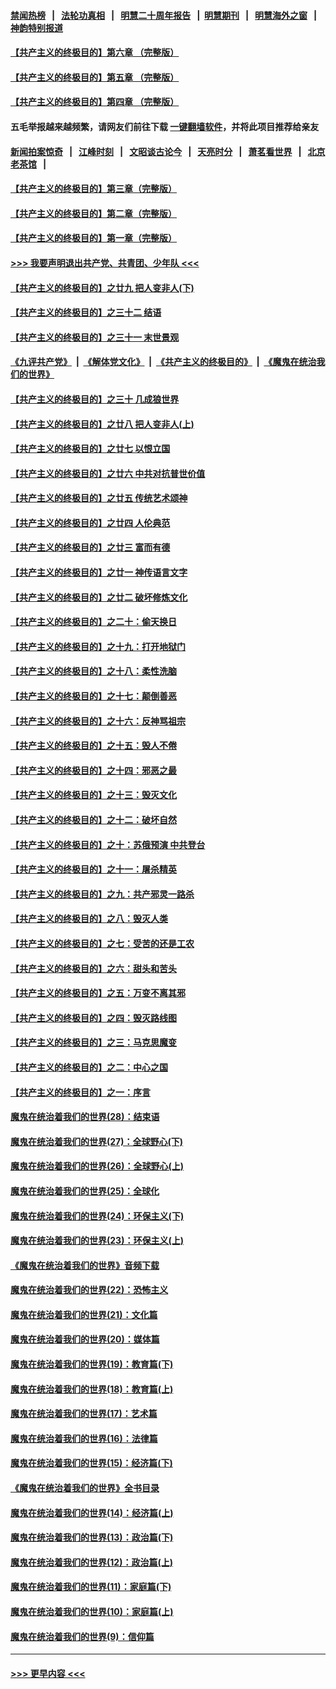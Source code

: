 #### [禁闻热榜](热点新闻.md?=0)  &nbsp;&nbsp;|&nbsp;&nbsp; [法轮功真相](https://github.com/gfw-breaker/truth/blob/master/README.md?=0) &nbsp;&nbsp;|&nbsp;&nbsp; [明慧二十周年报告](https://github.com/gfw-breaker/mh-reports/blob/master/README.md?=0) &nbsp;&nbsp;|&nbsp;&nbsp;[明慧期刊](https://github.com/gfw-breaker/mh-qikan) &nbsp;&nbsp;|&nbsp;&nbsp; [明慧海外之窗](https://github.com/gfw-breaker/mh-news/blob/master/README.md?=0) &nbsp;&nbsp;|&nbsp;&nbsp; [神韵特别报道](https://github.com/gfw-breaker/mh-news/blob/master/shenyun.md?=0)
#### [【共产主义的终极目的】第六章 （完整版）](../pages/nsc422/n11428913.md?t=03111631) 
#### [【共产主义的终极目的】第五章 （完整版）](../pages/nsc422/n11428912.md?t=03111631) 
#### [【共产主义的终极目的】第四章 （完整版）](../pages/nsc422/n11428907.md?t=03111631) 
#### 五毛举报越来越频繁，请网友们前往下载 [一键翻墙软件](https://github.com/gfw-breaker/ssr-accounts)，并将此项目推荐给亲友
#### [新闻拍案惊奇](https://github.com/gfw-breaker/banned-news/blob/master/pages/link4.md) &nbsp;&nbsp;|&nbsp;&nbsp; [江峰时刻](https://github.com/gfw-breaker/banned-news/blob/master/pages/link4.md) &nbsp;&nbsp;|&nbsp;&nbsp; [文昭谈古论今](https://github.com/gfw-breaker/banned-news/blob/master/pages/link4.md) &nbsp;&nbsp;|&nbsp;&nbsp; [天亮时分](https://github.com/gfw-breaker/banned-news/blob/master/pages/link4.md) &nbsp;&nbsp;|&nbsp;&nbsp; [萧茗看世界](https://github.com/gfw-breaker/banned-news/blob/master/pages/link4.md) &nbsp;&nbsp;|&nbsp;&nbsp; [北京老茶馆](https://github.com/gfw-breaker/banned-news/blob/master/pages/link4.md) &nbsp;&nbsp;|&nbsp;&nbsp; 
#### [【共产主义的终极目的】第三章（完整版）](../pages/nsc422/n11428848.md?t=03111631) 
#### [【共产主义的终极目的】第二章（完整版）](../pages/nsc422/n11428831.md?t=03111631) 
#### [【共产主义的终极目的】第一章（完整版）](../pages/nsc422/n11417651.md?t=03111631) 
#### [>>> 我要声明退出共产党、共青团、少年队 <<<](https://github.com/begood0513/goodnews/blob/master/quit/letter.md) 
#### [【共产主义的终极目的】之廿九 把人变非人(下)](../pages/nsc422/n11344140.md?t=03111631) 
#### [【共产主义的终极目的】之三十二 结语](../pages/nsc422/n11360535.md?t=03111631) 
#### [【共产主义的终极目的】之三十一 末世景观](../pages/nsc422/n11351129.md?t=03111631) 
#### [《九评共产党》](https://github.com/begood0513/9ping.md/blob/master/README.md) &nbsp;|&nbsp; [《解体党文化》](../../../../jtdwh.md/blob/master/README.md)  &nbsp;|&nbsp; [《共产主义的终极目的》](../../../../gczydzjmd.md/blob/master/README.md) &nbsp;|&nbsp; [《魔鬼在统治我们的世界》](../../../../mgztzwmdsj.md/blob/master/README.md) 
#### [【共产主义的终极目的】之三十 几成狼世界](../pages/nsc422/n11348280.md?t=03111631) 
#### [【共产主义的终极目的】之廿八 把人变非人(上)](../pages/nsc422/n11340492.md?t=03111631) 
#### [【共产主义的终极目的】之廿七 以恨立国](../pages/nsc422/n11336944.md?t=03111631) 
#### [【共产主义的终极目的】之廿六 中共对抗普世价值](../pages/nsc422/n11324785.md?t=03111631) 
#### [【共产主义的终极目的】之廿五 传统艺术颂神](../pages/nsc422/n11296396.md?t=03111631) 
#### [【共产主义的终极目的】之廿四 人伦典范](../pages/nsc422/n11296397.md?t=03111631) 
#### [【共产主义的终极目的】之廿三 富而有德](../pages/nsc422/n11283598.md?t=03111631) 
#### [【共产主义的终极目的】之廿一 神传语言文字](../pages/nsc422/n11263265.md?t=03111631) 
#### [【共产主义的终极目的】之廿二 破坏修炼文化](../pages/nsc422/n11245728.md?t=03111631) 
#### [【共产主义的终极目的】之二十：偷天换日](../pages/nsc422/n11238846.md?t=03111631) 
#### [【共产主义的终极目的】之十九：打开地狱门](../pages/nsc422/n11206376.md?t=03111631) 
#### [【共产主义的终极目的】之十八：柔性洗脑](../pages/nsc422/n11199994.md?t=03111631) 
#### [【共产主义的终极目的】之十七：颠倒善恶](../pages/nsc422/n11179782.md?t=03111631) 
#### [【共产主义的终极目的】之十六：反神骂祖宗](../pages/nsc422/n11166798.md?t=03111631) 
#### [【共产主义的终极目的】之十五：毁人不倦](../pages/nsc422/n11166792.md?t=03111631) 
#### [【共产主义的终极目的】之十四：邪恶之最](../pages/nsc422/n11150249.md?t=03111631) 
#### [【共产主义的终极目的】之十三：毁灭文化](../pages/nsc422/n11135227.md?t=03111631) 
#### [【共产主义的终极目的】之十二：破坏自然](../pages/nsc422/n11135214.md?t=03111631) 
#### [【共产主义的终极目的】之十：苏俄预演 中共登台](../pages/nsc422/n11118424.md?t=03111631) 
#### [【共产主义的终极目的】之十一：屠杀精英](../pages/nsc422/n11118442.md?t=03111631) 
#### [【共产主义的终极目的】之九：共产邪灵一路杀](../pages/nsc422/n11114139.md?t=03111631) 
#### [【共产主义的终极目的】之八：毁灭人类](../pages/nsc422/n11108503.md?t=03111631) 
#### [【共产主义的终极目的】之七：受苦的还是工农](../pages/nsc422/n11101809.md?t=03111631) 
#### [【共产主义的终极目的】之六：甜头和苦头](../pages/nsc422/n11096971.md?t=03111631) 
#### [【共产主义的终极目的】之五：万变不离其邪](../pages/nsc422/n11091285.md?t=03111631) 
#### [【共产主义的终极目的】之四：毁灭路线图](../pages/nsc422/n11086284.md?t=03111631) 
#### [【共产主义的终极目的】之三：马克思魔变](../pages/nsc422/n11061941.md?t=03111631) 
#### [【共产主义的终极目的】之二：中心之国](../pages/nsc422/n11047728.md?t=03111631) 
#### [【共产主义的终极目的】之一：序言](../pages/nsc422/n11086077.md?t=03111631) 
#### [魔鬼在统治着我们的世界(28)：结束语](../pages/nsc422/n10936246.md?t=03111631) 
#### [魔鬼在统治着我们的世界(27)：全球野心(下)](../pages/nsc422/n10928319.md?t=03111631) 
#### [魔鬼在统治着我们的世界(26)：全球野心(上)](../pages/nsc422/n10900318.md?t=03111631) 
#### [魔鬼在统治着我们的世界(25)：全球化](../pages/nsc422/n10788205.md?t=03111631) 
#### [魔鬼在统治着我们的世界(24)：环保主义(下)](../pages/nsc422/n10695307.md?t=03111631) 
#### [魔鬼在统治着我们的世界(23)：环保主义(上)](../pages/nsc422/n10688613.md?t=03111631) 
#### [《魔鬼在统治着我们的世界》音频下载](../pages/nsc422/n10635553.md?t=03111631) 
#### [魔鬼在统治着我们的世界(22)：恐怖主义](../pages/nsc422/n10614727.md?t=03111631) 
#### [魔鬼在统治着我们的世界(21)：文化篇](../pages/nsc422/n10597706.md?t=03111631) 
#### [魔鬼在统治着我们的世界(20)：媒体篇](../pages/nsc422/n10586579.md?t=03111631) 
#### [魔鬼在统治着我们的世界(19)：教育篇(下)](../pages/nsc422/n10564808.md?t=03111631) 
#### [魔鬼在统治着我们的世界(18)：教育篇(上)](../pages/nsc422/n10526970.md?t=03111631) 
#### [魔鬼在统治着我们的世界(17)：艺术篇](../pages/nsc422/n10499093.md?t=03111631) 
#### [魔鬼在统治着我们的世界(16)：法律篇](../pages/nsc422/n10485969.md?t=03111631) 
#### [魔鬼在统治着我们的世界(15)：经济篇(下)](../pages/nsc422/n10469975.md?t=03111631) 
#### [《魔鬼在统治着我们的世界》全书目录](../pages/nsc422/n10464261.md?t=03111631) 
#### [魔鬼在统治着我们的世界(14)：经济篇(上)](../pages/nsc422/n10457370.md?t=03111631) 
#### [魔鬼在统治着我们的世界(13)：政治篇(下)](../pages/nsc422/n10448270.md?t=03111631) 
#### [魔鬼在统治着我们的世界(12)：政治篇(上)](../pages/nsc422/n10444576.md?t=03111631) 
#### [魔鬼在统治着我们的世界(11)：家庭篇(下)](../pages/nsc422/n10440961.md?t=03111631) 
#### [魔鬼在统治着我们的世界(10)：家庭篇(上)](../pages/nsc422/n10435448.md?t=03111631) 
#### [魔鬼在统治着我们的世界(9)：信仰篇](../pages/nsc422/n10432159.md?t=03111631) 

----
#### [ >>> 更早内容 <<< ](../indexes/nsc422-earlier.md)

